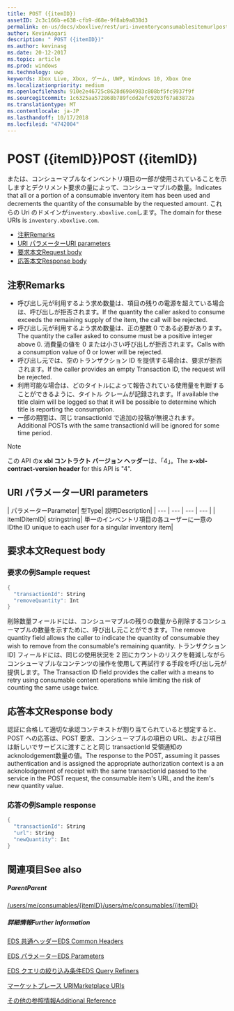 ```yaml
---
title: POST ({itemID})
assetID: 2c3c166b-e638-cfb9-d68e-9f8ab9a838d3
permalink: en-us/docs/xboxlive/rest/uri-inventoryconsumablesitemurlpost.html
author: KevinAsgari
description: " POST ({itemID})"
ms.author: kevinasg
ms.date: 20-12-2017
ms.topic: article
ms.prod: windows
ms.technology: uwp
keywords: Xbox Live, Xbox, ゲーム, UWP, Windows 10, Xbox One
ms.localizationpriority: medium
ms.openlocfilehash: 910e2e46725c8628d6984983c808bf5fc9937f9f
ms.sourcegitcommit: 1c6325aa572868b789fcdd2efc9203f67a83872a
ms.translationtype: MT
ms.contentlocale: ja-JP
ms.lasthandoff: 10/17/2018
ms.locfileid: "4742004"
---
```

# <a name="post-itemid"></a><span data-ttu-id="a019c-104">POST ({itemID})</span><span class="sxs-lookup"><span data-stu-id="a019c-104">POST ({itemID})</span></span>
<span data-ttu-id="a019c-105">または、コンシューマブルなインベントリ項目の一部が使用されていることを示しますとデクリメント要求の量によって、コンシューマブルの数量。</span><span class="sxs-lookup"><span data-stu-id="a019c-105">Indicates that all or a portion of a consumable inventory item has been used and decrements the quantity of the consumable by the requested amount.</span></span>
<span data-ttu-id="a019c-106">これらの Uri のドメインが`inventory.xboxlive.com`します。</span><span class="sxs-lookup"><span data-stu-id="a019c-106">The domain for these URIs is `inventory.xboxlive.com`.</span></span>

  * [<span data-ttu-id="a019c-107">注釈</span><span class="sxs-lookup"><span data-stu-id="a019c-107">Remarks</span></span>](#ID4EX)
  * [<span data-ttu-id="a019c-108">URI パラメーター</span><span class="sxs-lookup"><span data-stu-id="a019c-108">URI parameters</span></span>](#ID4EQB)
  * [<span data-ttu-id="a019c-109">要求本文</span><span class="sxs-lookup"><span data-stu-id="a019c-109">Request body</span></span>](#ID4E2B)
  * [<span data-ttu-id="a019c-110">応答本文</span><span class="sxs-lookup"><span data-stu-id="a019c-110">Response body</span></span>](#ID4ENC)

<a id="ID4EX"></a>


## <a name="remarks"></a><span data-ttu-id="a019c-111">注釈</span><span class="sxs-lookup"><span data-stu-id="a019c-111">Remarks</span></span>

   * <span data-ttu-id="a019c-112">呼び出し元が利用するよう求め数量は、項目の残りの電源を超えている場合は、呼び出しが拒否されます。</span><span class="sxs-lookup"><span data-stu-id="a019c-112">If the quantity the caller asked to consume exceeds the remaining supply of the item, the call will be rejected.</span></span>
   * <span data-ttu-id="a019c-113">呼び出し元が利用するよう求め数量は、正の整数 0 である必要があります。</span><span class="sxs-lookup"><span data-stu-id="a019c-113">The quantity the caller asked to consume must be a positive integer above 0.</span></span> <span data-ttu-id="a019c-114">消費量の値を 0 または小さい呼び出しが拒否されます。</span><span class="sxs-lookup"><span data-stu-id="a019c-114">Calls with a consumption value of 0 or lower will be rejected.</span></span>
   * <span data-ttu-id="a019c-115">呼び出し元では、空のトランザクション ID を提供する場合は、要求が拒否されます。</span><span class="sxs-lookup"><span data-stu-id="a019c-115">If the caller provides an empty Transaction ID, the request will be rejected.</span></span>
   * <span data-ttu-id="a019c-116">利用可能な場合は、どのタイトルによって報告されている使用量を判断することができるように、タイトル クレームが記録されます。</span><span class="sxs-lookup"><span data-stu-id="a019c-116">If available the title claim will be logged so that it will be possible to determine which title is reporting the consumption.</span></span>
   * <span data-ttu-id="a019c-117">一部の期間は、同じ transactionId で追加の投稿が無視されます。</span><span class="sxs-lookup"><span data-stu-id="a019c-117">Additional POSTs with the same transactionId will be ignored for some time period.</span></span>


> [!NOTE]
> <span data-ttu-id="a019c-118">この API の<b>x xbl コントラクト バージョン ヘッダー</b>は、「4」。</span><span class="sxs-lookup"><span data-stu-id="a019c-118">The <b>x-xbl-contract-version header</b> for this API is "4".</span></span>


<a id="ID4EQB"></a>


## <a name="uri-parameters"></a><span data-ttu-id="a019c-119">URI パラメーター</span><span class="sxs-lookup"><span data-stu-id="a019c-119">URI parameters</span></span>

| <span data-ttu-id="a019c-120">パラメーター</span><span class="sxs-lookup"><span data-stu-id="a019c-120">Parameter</span></span>| <span data-ttu-id="a019c-121">型</span><span class="sxs-lookup"><span data-stu-id="a019c-121">Type</span></span>| <span data-ttu-id="a019c-122">説明</span><span class="sxs-lookup"><span data-stu-id="a019c-122">Description</span></span>|
| --- | --- | --- | --- |
| <span data-ttu-id="a019c-123">itemID</span><span class="sxs-lookup"><span data-stu-id="a019c-123">itemID</span></span>| <span data-ttu-id="a019c-124">string</span><span class="sxs-lookup"><span data-stu-id="a019c-124">string</span></span>| <span data-ttu-id="a019c-125">単一のインベントリ項目の各ユーザーに一意の ID</span><span class="sxs-lookup"><span data-stu-id="a019c-125">the ID unique to each user for a singular inventory item</span></span>|

<a id="ID4E2B"></a>


## <a name="request-body"></a><span data-ttu-id="a019c-126">要求本文</span><span class="sxs-lookup"><span data-stu-id="a019c-126">Request body</span></span>

<a id="ID4EBC"></a>


### <a name="sample-request"></a><span data-ttu-id="a019c-127">要求の例</span><span class="sxs-lookup"><span data-stu-id="a019c-127">Sample request</span></span>


```cpp
{
  "transactionId": String
  "removeQuantity": Int
}

```


<span data-ttu-id="a019c-128">削除数量フィールドには、コンシューマブルの残りの数量から削除するコンシューマブルの数量を示すために、呼び出し元ことができます。</span><span class="sxs-lookup"><span data-stu-id="a019c-128">The remove quantity field allows the caller to indicate the quantity of consumable they wish to remove from the consumable's remaining quantity.</span></span> <span data-ttu-id="a019c-129">トランザクション ID] フィールドには、同じの使用状況を 2 回にカウントのリスクを軽減しながらコンシューマブルなコンテンツの操作を使用して再試行する手段を呼び出し元が提供します。</span><span class="sxs-lookup"><span data-stu-id="a019c-129">The Transaction ID field provides the caller with a means to retry using consumable content operations while limiting the risk of counting the same usage twice.</span></span>

<a id="ID4ENC"></a>


## <a name="response-body"></a><span data-ttu-id="a019c-130">応答本文</span><span class="sxs-lookup"><span data-stu-id="a019c-130">Response body</span></span>

<span data-ttu-id="a019c-131">認証に合格して適切な承認コンテキストが割り当てられていると想定すると、POST への応答は、POST 要求、コンシューマブルの項目の URL、および項目は新しいでサービスに渡すことと同じ transactionId 受領通知の acknolodgement数量の値。</span><span class="sxs-lookup"><span data-stu-id="a019c-131">The response to the POST, assuming it passes authentication and is assigned the appropriate authorization context is a an acknolodgement of receipt with the same transactionId passed to the service in the POST request, the consumable item's URL, and the item's new quantity value.</span></span>

<a id="ID4EVC"></a>


### <a name="sample-response"></a><span data-ttu-id="a019c-132">応答の例</span><span class="sxs-lookup"><span data-stu-id="a019c-132">Sample response</span></span>


```cpp
{
  "transactionId": String
  "url": String
  "newQuantity": Int
}

```


<a id="ID4E6C"></a>


## <a name="see-also"></a><span data-ttu-id="a019c-133">関連項目</span><span class="sxs-lookup"><span data-stu-id="a019c-133">See also</span></span>

<a id="ID4EBD"></a>


##### <a name="parent"></a><span data-ttu-id="a019c-134">Parent</span><span class="sxs-lookup"><span data-stu-id="a019c-134">Parent</span></span>

[<span data-ttu-id="a019c-135">/users/me/consumables/{itemID}</span><span class="sxs-lookup"><span data-stu-id="a019c-135">/users/me/consumables/{itemID}</span></span>](uri-inventoryconsumablesitemurl.md)


<a id="ID4ELD"></a>


##### <a name="further-information"></a><span data-ttu-id="a019c-136">詳細情報</span><span class="sxs-lookup"><span data-stu-id="a019c-136">Further Information</span></span>

[<span data-ttu-id="a019c-137">EDS 共通ヘッダー</span><span class="sxs-lookup"><span data-stu-id="a019c-137">EDS Common Headers</span></span>](../../additional/edscommonheaders.md)

 [<span data-ttu-id="a019c-138">EDS パラメーター</span><span class="sxs-lookup"><span data-stu-id="a019c-138">EDS Parameters</span></span>](../../additional/edsparameters.md)

 [<span data-ttu-id="a019c-139">EDS クエリの絞り込み条件</span><span class="sxs-lookup"><span data-stu-id="a019c-139">EDS Query Refiners</span></span>](../../additional/edsqueryrefiners.md)

 [<span data-ttu-id="a019c-140">マーケットプレース URI</span><span class="sxs-lookup"><span data-stu-id="a019c-140">Marketplace URIs</span></span>](atoc-reference-marketplace.md)

 [<span data-ttu-id="a019c-141">その他の参照情報</span><span class="sxs-lookup"><span data-stu-id="a019c-141">Additional Reference</span></span>](../../additional/atoc-xboxlivews-reference-additional.md)
